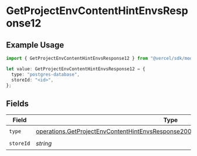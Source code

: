 # GetProjectEnvContentHintEnvsResponse12

## Example Usage

```typescript
import { GetProjectEnvContentHintEnvsResponse12 } from "@vercel/sdk/models/operations/getprojectenv.js";

let value: GetProjectEnvContentHintEnvsResponse12 = {
  type: "postgres-database",
  storeId: "<id>",
};
```

## Fields

| Field                                                                                                                                                                                        | Type                                                                                                                                                                                         | Required                                                                                                                                                                                     | Description                                                                                                                                                                                  |
| -------------------------------------------------------------------------------------------------------------------------------------------------------------------------------------------- | -------------------------------------------------------------------------------------------------------------------------------------------------------------------------------------------- | -------------------------------------------------------------------------------------------------------------------------------------------------------------------------------------------- | -------------------------------------------------------------------------------------------------------------------------------------------------------------------------------------------- |
| `type`                                                                                                                                                                                       | [operations.GetProjectEnvContentHintEnvsResponse200ApplicationJSONResponseBody312Type](../../models/operations/getprojectenvcontenthintenvsresponse200applicationjsonresponsebody312type.md) | :heavy_check_mark:                                                                                                                                                                           | N/A                                                                                                                                                                                          |
| `storeId`                                                                                                                                                                                    | *string*                                                                                                                                                                                     | :heavy_check_mark:                                                                                                                                                                           | N/A                                                                                                                                                                                          |